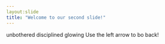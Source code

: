 ```yaml
---
layout:slide
title: "Welcome to our second slide!"
---
```

unbothered disciplined glowing
Use the left arrow to bo back!
